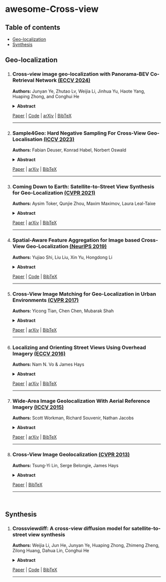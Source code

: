 # awesome-Cross-view

## Table of contents
- [Geo-localization](#Geo-localization)
- [Synthesis](#Synthesis)

## Geo-localization

1.
    ### Cross-view image geo-localization with Panorama-BEV Co-Retrieval Network [(ECCV 2024)](https://link.springer.com/chapter/10.1007/978-3-031-72913-3_5)
  
    **Authors:** Junyan Ye, Zhutao Lv, Weijia Li, Jinhua Yu, Haote Yang, Huaping Zhong, and Conghui He
  
    <details span>
    <summary><b>Abstract</b></summary>
    Cross-view geolocalization identifies the geographic location of street view images by matching them with a georeferenced satellite database. Significant challenges arise due to the drastic appearance and geometry differences between views. In this paper, we propose a new approach for cross-view image geo-localization, i.e., the Panorama-BEV Co-Retrieval Network. Specifically, by utilizing the ground plane assumption and geometric relations, we convert street view panorama images into the BEV view, reducing the gap between street panoramas and satellite imagery. In the existing retrieval of street view panorama images and satellite images, we introduce BEV and satellite image retrieval branches for collaborative retrieval. By retaining the original street view retrieval branch, we overcome the limited perception range issue of BEV representation. Our network enables comprehensive perception of both the global layout and local details around the street view capture locations. Additionally, we introduce CVGlobal, a global cross-view dataset that is closer to real-world scenarios. This dataset adopts a more realistic setup, with street view directions not aligned with satellite images. CVGlobal also includes cross-regional, cross-temporal, and street view to map retrieval tests, enabling a comprehensive evaluation of algorithm performance. Our method excels in multiple tests on common cross-view datasets such as CVUSA, CVACT, VIGOR, and our newly introduced CVGlobal, surpassing the current state-of-the-art approaches.
    </details>
    
    [Paper](https://arxiv.org/pdf/2408.05475) | [Code](https://github.com/yejy53/EP-BEV) | [arXiv](https://arxiv.org/abs/2408.05475) | [BibTeX](./citations/ye2024cross)
    
    ---

1.
    ### Sample4Geo: Hard Negative Sampling For Cross-View Geo-Localisation [(ICCV 2023)](https://openaccess.thecvf.com/content/ICCV2023/html/Deuser_Sample4Geo_Hard_Negative_Sampling_For_Cross-View_Geo-Localisation_ICCV_2023_paper.html)
  
    **Authors:** Fabian Deuser, Konrad Habel, Norbert Oswald
  
    <details span>
    <summary><b>Abstract</b></summary>
    Cross-View Geo-Localisation is still a challenging task where additional modules, specific pre-processing or zooming strategies are necessary to determine accurate positions of images. Since different views have different geometries, pre-processing like polar transformation helps to merge them. However, this results in distorted images which then have to be rectified. Adding hard negatives to the training batch could improve the overall performance but with the default loss functions in geo-localisation it is difficult to include them. In this article, we present a simplified but effective architecture based on contrastive learning with symmetric InfoNCE loss that outperforms current state-of-the-art results. Our framework consists of a narrow training pipeline that eliminates the need of using aggregation modules, avoids further pre-processing steps and even increases the generalisation capability of the model to unknown regions. We introduce two types of sampling strategies for hard negatives. The first explicitly exploits geographically neighboring locations to provide a good starting point. The second leverages the visual similarity between the image embeddings in order to mine hard negative samples. Our work shows excellent performance on common cross-view datasets like CVUSA, CVACT, University-1652 and VIGOR. A comparison between cross-area and same-area settings demonstrate the good generalisation capability of our model.
    </details>

    [Paper](https://openaccess.thecvf.com/content/ICCV2023/papers/Deuser_Sample4Geo_Hard_Negative_Sampling_For_Cross-View_Geo-Localisation_ICCV_2023_paper.pdf) | [arXiv](https://arxiv.org/abs/2303.11851) | [BibTeX](./citations/Deuser_2023_ICCV)
    
    ---

1.
    ### Coming Down to Earth: Satellite-to-Street View Synthesis for Geo-Localization [(CVPR 2021)](https://openaccess.thecvf.com/content/CVPR2021/html/Toker_Coming_Down_to_Earth_Satellite-to-Street_View_Synthesis_for_Geo-Localization_CVPR_2021_paper.html)
  
    **Authors:** Aysim Toker, Qunjie Zhou, Maxim Maximov, Laura Leal-Taixe
  
    <details span>
    <summary><b>Abstract</b></summary>
    The goal of cross-view image based geo-localization is to determine the location of a given street view image by matching it against a collection of geo-tagged satellite images. This task is notoriously challenging due to the drastic viewpoint and appearance differences between the two domains. We show that we can address this discrepancy explicitly by learning to synthesize realistic street views from satellite inputs. Following this observation, we propose a novel multi-task architecture in which image synthesis and retrieval are considered jointly. The rationale behind this is that we can bias our network to learn latent feature representations that are useful for retrieval if we utilize them to generate images across the two input domains. To the best of our knowledge, ours is the first approach that creates realistic street views from satellite images and localizes the corresponding query street view simultaneously in an end-to-end manner. In our experiments, we obtain state-of-the-art performance on the CVUSA and CVACT benchmarks. Finally, we show compelling qualitative results for satellite-to-street view synthesis.
    </details>

    [Paper](https://openaccess.thecvf.com/content/CVPR2021/papers/Toker_Coming_Down_to_Earth_Satellite-to-Street_View_Synthesis_for_Geo-Localization_CVPR_2021_paper.pdf) | [arXiv](https://arxiv.org/abs/2103.06818) | [BibTeX](./citations/Toker_2021_CVPR)
    
    ---

1.
    ### Spatial-Aware Feature Aggregation for Image based Cross-View Geo-Localization [(NeurIPS 2019)](https://proceedings.neurips.cc/paper/2019/hash/ba2f0015122a5955f8b3a50240fb91b2-Abstract.html)
  
    **Authors:** Yujiao Shi, Liu Liu, Xin Yu, Hongdong Li
  
    <details span>
    <summary><b>Abstract</b></summary>
    In this paper, we develop a new deep network to explicitly address these inherent differences between ground and aerial views. We observe there exist some approximate domain correspondences between ground and aerial images. Specifically, pixels lying on the same azimuth direction in an aerial image approximately correspond to a vertical image column in the ground view image. Thus, we propose a two-step approach to exploit this prior knowledge. The first step is to apply a regular polar transform to warp an aerial image such that its domain is closer to that of a ground-view panorama. Note that polar transform as a pure geometric transformation is agnostic to scene content, hence cannot bring the two domains into full alignment. Then, we add a subsequent spatial-attention mechanism which further brings corresponding deep features closer in the embedding space. To improve the robustness of feature representation, we introduce a feature aggregation strategy via learning multiple spatial embeddings. By the above two-step approach, we achieve more discriminative deep representations, facilitating cross-view Geo-localization more accurate. Our experiments on standard benchmark datasets show significant performance boosting, achieving more than doubled recall rate compared with the previous state of the art.
    </details>

    [Paper](https://proceedings.neurips.cc/paper_files/paper/2019/file/ba2f0015122a5955f8b3a50240fb91b2-Paper.pdf) | [Code]() | [BibTeX](./citations/shi2019spatial)
    
    ---


1.
    ### Cross-View Image Matching for Geo-Localization in Urban Environments [(CVPR 2017)](https://openaccess.thecvf.com/content_cvpr_2017/html/Tian_Cross-View_Image_Matching_CVPR_2017_paper.html)
  
    **Authors:** Yicong Tian, Chen Chen, Mubarak Shah
  
    <details span>
    <summary><b>Abstract</b></summary>
    In this paper, we address the problem of cross-view image geo-localization. Specifically, we aim to estimate the GPS location of a query street view image by finding the matching images in a reference database of geo-tagged bird's eye view images, or vice versa. To this end, we present a new framework for cross-view image geo-localization by taking advantage of the tremendous success of deep convolutional neural networks (CNNs) in image classification and object detection. First, we employ the Faster R-CNN to detect buildings in the query and reference images. Next, for each building in the query image, we retrieve the k nearest neighbors from the reference buildings using a Siamese network trained on both positive matching image pairs and negative pairs. To find the correct NN for each query building, we develop an efficient multiple nearest neighbors matching method based on dominant sets. We evaluate the proposed framework on a new dataset that consists of pairs of street view and bird's eye view images. Experimental results show that the proposed method achieves better geo-localization accuracy than other approaches and is able to generalize to images at unseen locations.
    </details>

    [Paper](https://openaccess.thecvf.com/content_cvpr_2017/papers/Tian_Cross-View_Image_Matching_CVPR_2017_paper.pdf) | [arXiv](https://arxiv.org/abs/1703.07815) | [BibTeX](./citations/tian2017cross)
    
    ---

1. 
    ### Localizing and Orienting Street Views Using Overhead Imagery [(ECCV 2016)](https://link.springer.com/chapter/10.1007/978-3-319-46448-0_30)

    **Authors:** Nam N. Vo & James Hays

    <details span>
    <summary><b>Abstract</b></summary>
    In this paper we aim to determine the location and orientation of a ground-level query image by matching to a reference database of overhead (e.g. satellite) images. For this task we collect a new dataset with one million pairs of street view and overhead images sampled from eleven U.S. cities. We explore several deep CNN architectures for cross-domain matching – Classification, Hybrid, Siamese, and Triplet networks. Classification and Hybrid architectures are accurate but slow since they allow only partial feature precomputation. We propose a new loss function which significantly improves the accuracy of Siamese and Triplet embedding networks while maintaining their applicability to large-scale retrieval tasks like image geolocalization. This image matching task is challenging not just because of the dramatic viewpoint difference between ground-level and overhead imagery but because the orientation (i.e. azimuth) of the street views is unknown making correspondence even more difficult. We examine several mechanisms to match in spite of this – training for rotation invariance, sampling possible rotations at query time, and explicitly predicting relative rotation of ground and overhead images with our deep networks. It turns out that explicit orientation supervision also improves location prediction accuracy. Our best performing architectures are roughly 2.5 times as accurate as the commonly used Siamese network baseline.
    </details>

    [Paper](https://link.springer.com/content/pdf/10.1007/978-3-319-46448-0_30.pdf?pdf=inline%20link) | [arXiv](https://arxiv.org/abs/1608.00161) | [BibTeX](./citations/vo2016localizing)

    ---

1.
    ### Wide-Area Image Geolocalization With Aerial Reference Imagery [(ICCV 2015)](https://openaccess.thecvf.com/content_iccv_2015/html/Workman_Wide-Area_Image_Geolocalization_ICCV_2015_paper.html)

    **Authors:** Scott Workman, Richard Souvenir, Nathan Jacobs
   
    <details span>
    <summary><b>Abstract</b></summary>
    We propose to use deep convolutional neural networks to address the problem of cross-view image geolocalization, in which the geolocation of a ground-level query image is estimated by matching to georeferenced aerial images. We use state-of-the-art feature representations for ground-level images and introduce a cross-view training approach for learning a joint semantic feature representation for aerial images. We also propose a network architecture that fuses features extracted from aerial images at multiple spatial scales. To support training these networks, we introduce a massive database that contains pairs of aerial and ground-level images from across the United States. Our methods significantly out-perform the state of the art on two benchmark datasets. We also show, qualitatively, that the proposed feature representations are discriminative at both local and continental spatial scales.
    </details>

    [Paper](https://openaccess.thecvf.com/content_iccv_2015/papers/Workman_Wide-Area_Image_Geolocalization_ICCV_2015_paper.pdf) | [arXiv](https://arxiv.org/abs/1510.03743) | [BibTeX](./citations/Workman_2015_ICCV)

    ---

1.
    ### Cross-View Image Geolocalization [(CVPR 2013)](https://openaccess.thecvf.com/content_cvpr_2013/html/Lin_Cross-View_Image_Geolocalization_2013_CVPR_paper.html)
  
    **Authors:** Tsung-Yi Lin, Serge Belongie, James Hays
  
    <details span>
    <summary><b>Abstract</b></summary>
    The recent availability of large amounts of geotagged imagery has inspired a number of data driven solutions to the image geolocalization problem. Existing approaches predict the location of a query image by matching it to a database of georeferenced photographs. While there are many geotagged images available on photo sharing and street view sites, most are clustered around landmarks and urban areas. The vast majority of the Earth's land area has no ground level reference photos available, which limits the applicability of all existing image geolocalization methods. On the other hand, there is no shortage of visual and geographic data that densely covers the Earth we examine overhead imagery and land cover survey data but the relationship between this data and ground level query photographs is complex. In this paper, we introduce a cross-view feature translation approach to greatly extend the reach of image geolocalization methods. We can often localize a query even if it has no corresponding groundlevel images in the database. A key idea is to learn the relationship between ground level appearance and overhead appearance and land cover attributes from sparsely available geotagged ground-level images. We perform experiments over a 1600 km d-region containing a variety of scenes and land cover types. For each query, our algorithm produces a probability density over the region of interest.
    </details>

    [Paper](https://openaccess.thecvf.com/content_cvpr_2013/papers/Lin_Cross-View_Image_Geolocalization_2013_CVPR_paper.pdf) | [BibTeX](./citations/Lin_2013_CVPR)

    ---



<p>&nbsp;</p>



## Synthesis
 
1.
    ### Crossviewdiff: A cross-view diffusion model for satellite-to-street view synthesis
  
    **Authors:** Weijia Li, Jun He, Junyan Ye, Huaping Zhong, Zhimeng Zheng, Zilong Huang, Dahua Lin, Conghui He
  
    <details span>
    <summary><b>Abstract</b></summary>
    Satellite-to-street view synthesis aims at generating a realistic street-view image from its corresponding satellite-view image. Although stable diffusion models have exhibit remarkable performance in a variety of image generation applications, their reliance on similar-view inputs to control the generated structure or texture restricts their application to the challenging cross-view synthesis task. In this work, we propose CrossViewDiff, a cross-view diffusion model for satellite-to-street view synthesis. To address the challenges posed by the large discrepancy across views, we design the satellite scene structure estimation and cross-view texture mapping modules to construct the structural and textural controls for street-view image synthesis. We further design a cross-view control guided denoising process that incorporates the above controls via an enhanced cross-view attention module. To achieve a more comprehensive evaluation of the synthesis results, we additionally design a GPT-based scoring method as a supplement to standard evaluation metrics. We also explore the effect of different data sources (e.g., text, maps, building heights, and multi-temporal satellite imagery) on this task. Results on three public cross-view datasets show that CrossViewDiff outperforms current state-of-the-art on both standard and GPT-based evaluation metrics, generating high-quality street-view panoramas with more realistic structures and textures across rural, suburban, and urban scenes.
    </details>

    [Paper](https://arxiv.org/pdf/2408.14765) | [Code](https://opendatalab.github.io/CrossViewDiff/) | [BibTeX](./citations/li2024crossviewdiff.txt)
  
    ---
